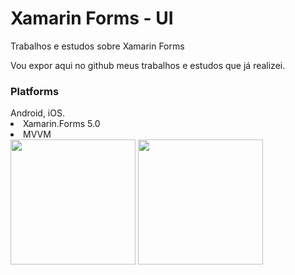 # Xamarin Forms - UI
Trabalhos e estudos sobre Xamarin Forms
<p>Vou expor aqui no github meus trabalhos e estudos que já realizei.</p>
<h3>Platforms</h3>
Android, iOS.
<li>Xamarin.Forms 5.0</li>
<li>MVVM</li>
<img src="https://github.com/dev-jardeloliveira/Xamarin/blob/main/AppArte.gif" width="200" style="max-width:100%;" />
<img src="https://github.com/dev-jardeloliveira/Xamarin/blob/main/AppArte.gif" width="200" style="max-width:100%;" />

